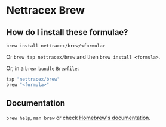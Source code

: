 # Nettracex Brew


## How do I install these formulae?

`brew install nettracex/brew/<formula>`

Or `brew tap nettracex/brew` and then `brew install <formula>`.

Or, in a `brew bundle` `Brewfile`:

```ruby
tap "nettracex/brew"
brew "<formula>"
```

## Documentation

`brew help`, `man brew` or check [Homebrew's documentation](https://docs.brew.sh).
